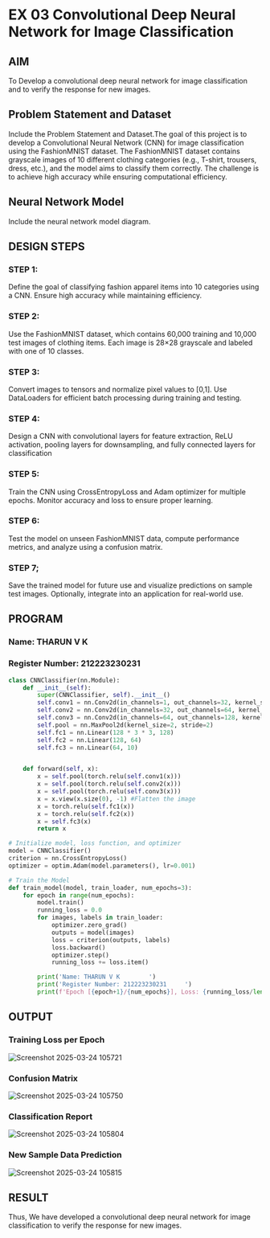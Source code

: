 # EX 03 Convolutional Deep Neural Network for Image Classification

## AIM

To Develop a convolutional deep neural network for image classification and to verify the response for new images.

## Problem Statement and Dataset

Include the Problem Statement and Dataset.The goal of this project is to develop a Convolutional Neural Network (CNN) for image classification using the FashionMNIST dataset. The FashionMNIST dataset contains grayscale images of 10 different clothing categories (e.g., T-shirt, trousers, dress, etc.), and the model aims to classify them correctly. The challenge is to achieve high accuracy while ensuring computational efficiency.

## Neural Network Model

Include the neural network model diagram.

## DESIGN STEPS

### STEP 1:
Define the goal of classifying fashion apparel items into 10 categories using a CNN. Ensure high accuracy while maintaining efficiency.

### STEP 2:
Use the FashionMNIST dataset, which contains 60,000 training and 10,000 test images of clothing items. Each image is 28×28 grayscale and labeled with one of 10 classes.

### STEP 3:
Convert images to tensors and normalize pixel values to [0,1]. Use DataLoaders for efficient batch processing during training and testing.

### STEP 4:
Design a CNN with convolutional layers for feature extraction, ReLU activation, pooling layers for downsampling, and fully connected layers for classification

### STEP 5:
Train the CNN using CrossEntropyLoss and Adam optimizer for multiple epochs. Monitor accuracy and loss to ensure proper learning.

### STEP 6:
Test the model on unseen FashionMNIST data, compute performance metrics, and analyze using a confusion matrix.

### STEP 7;
Save the trained model for future use and visualize predictions on sample test images. Optionally, integrate into an application for real-world use.

## PROGRAM

### Name: THARUN V K
### Register Number: 212223230231
```python
class CNNClassifier(nn.Module):
    def __init__(self):
        super(CNNClassifier, self).__init__()
        self.conv1 = nn.Conv2d(in_channels=1, out_channels=32, kernel_size=3, padding=1)
        self.conv2 = nn.Conv2d(in_channels=32, out_channels=64, kernel_size=3, padding=1)
        self.conv3 = nn.Conv2d(in_channels=64, out_channels=128, kernel_size=3, padding=1)
        self.pool = nn.MaxPool2d(kernel_size=2, stride=2)
        self.fc1 = nn.Linear(128 * 3 * 3, 128)
        self.fc2 = nn.Linear(128, 64)
        self.fc3 = nn.Linear(64, 10)


    def forward(self, x):
        x = self.pool(torch.relu(self.conv1(x)))
        x = self.pool(torch.relu(self.conv2(x)))
        x = self.pool(torch.relu(self.conv3(x)))
        x = x.view(x.size(0), -1) #Flatten the image
        x = torch.relu(self.fc1(x))
        x = torch.relu(self.fc2(x))
        x = self.fc3(x)
        return x

```

```python
# Initialize model, loss function, and optimizer
model = CNNClassifier()
criterion = nn.CrossEntropyLoss()
optimizer = optim.Adam(model.parameters(), lr=0.001)

```

```python
# Train the Model
def train_model(model, train_loader, num_epochs=3):
    for epoch in range(num_epochs):
        model.train()
        running_loss = 0.0
        for images, labels in train_loader:
            optimizer.zero_grad()
            outputs = model(images)
            loss = criterion(outputs, labels)
            loss.backward()
            optimizer.step()
            running_loss += loss.item()

        print('Name: THARUN V K        ')
        print('Register Number: 212223230231     ')
        print(f'Epoch [{epoch+1}/{num_epochs}], Loss: {running_loss/len(train_loader):.4f}')
```

## OUTPUT
### Training Loss per Epoch

![Screenshot 2025-03-24 105721](https://github.com/user-attachments/assets/8c605fca-ef71-44f2-a315-781b5ac7e5f0)


### Confusion Matrix

![Screenshot 2025-03-24 105750](https://github.com/user-attachments/assets/5ce183f7-13d6-40a8-9dcd-2f26a88e6867)


### Classification Report

![Screenshot 2025-03-24 105804](https://github.com/user-attachments/assets/c9eb3ffe-248b-4f30-9427-d45c43e9bcb7)


### New Sample Data Prediction

![Screenshot 2025-03-24 105815](https://github.com/user-attachments/assets/ce409702-55d2-4f29-889e-33d61144f480)


## RESULT
Thus, We have developed a convolutional deep neural network for image classification to verify the response for new images.
